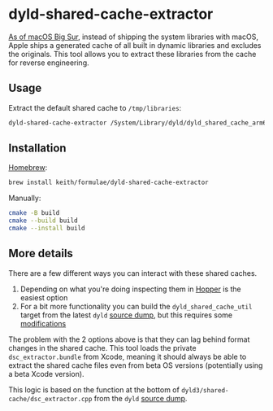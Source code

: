 # dyld-shared-cache-extractor

[As of macOS Big Sur][mjtsai], instead of shipping the system libraries
with macOS, Apple ships a generated cache of all built in dynamic
libraries and excludes the originals. This tool allows you to extract
these libraries from the cache for reverse engineering.

## Usage

Extract the default shared cache to `/tmp/libraries`:

```sh
dyld-shared-cache-extractor /System/Library/dyld/dyld_shared_cache_arm64e /tmp/libraries
```

## Installation

[Homebrew](https://brew.sh):

```sh
brew install keith/formulae/dyld-shared-cache-extractor
```

Manually:

```sh
cmake -B build
cmake --build build
cmake --install build
```

## More details

There are a few different ways you can interact with these shared
caches.

1. Depending on what you're doing inspecting them in [Hopper][hopper] is
   the easiest option
2. For a bit more functionality you can build the
   `dyld_shared_cache_util` target from the latest `dyld` [source
   dump][dump], but this requires some [modifications][modifications]

The problem with the 2 options above is that they can lag behind format
changes in the shared cache. This tool loads the private
`dsc_extractor.bundle` from Xcode, meaning it should always be able to
extract the shared cache files even from beta OS versions (potentially
using a beta Xcode version).

This logic is based on the function at the bottom of
`dyld3/shared-cache/dsc_extractor.cpp` from the `dyld` [source
dump][dump].

[dump]: https://opensource.apple.com
[hopper]: https://www.hopperapp.com
[mjtsai]: https://mjtsai.com/blog/2020/06/26/reverse-engineering-macos-11-0
[modifications]: https://lapcatsoftware.com/articles/bigsur.html
